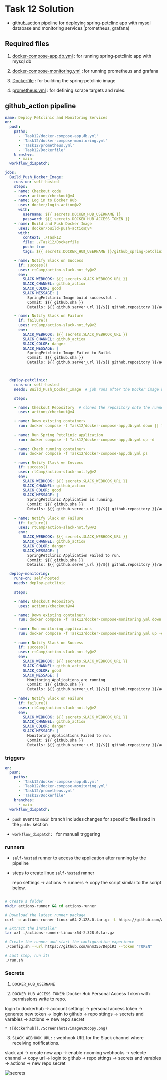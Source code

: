 # Task 12 Solution

* github_action pipeline for deploying spring-petclinc app with mysql database and monitoring services (prometheus, grafana)

## Required files 

1. [docker-compose-app,db.yml](./docker-compose-app,db.yml) : for running spring-petclinic app with mysql db

2. [docker-compose-monitoring.yml](./docker-compose-monitoring.yml) : for running prometheus and grafana

3. [Dockerfile](./Dockerfile) : for building the spring-petclinic image

4. [prometheus.yml](./prometheus.yml) : for defining scrape targets and rules.


## github_action pipeline

```yaml
name: Deploy Petclinic and Monitoring Services
on:
  push: 
    paths:
      - 'Task12/docker-compose-app,db.yml'
      - 'Task12/docker-compose-monitoring.yml'
      - 'Task12/prometheus.yml'
      - 'Task12/Dockerfile'
    branches:
      - main  
  workflow_dispatch:  

jobs:
  Build_Push_Docker_Image:
    runs-on: self-hosted 
    steps:
    - name: Checkout code
      uses: actions/checkout@v4
    - name: Log in to Docker Hub
      uses: docker/login-action@v2
      with:
        username: ${{ secrets.DOCKER_HUB_USERNAME }}
        password: ${{ secrets.DOCKER_HUB_ACCESS_TOKEN }}
    - name: Build and Push Docker Image
      uses: docker/build-push-action@v4
      with:
        context: ./Task12
        file: ./Task12/Dockerfile
        push: true
        tags: ${{ secrets.DOCKER_HUB_USERNAME }}/github_spring-petclinic:${{ github.sha }}

    - name: Notify Slack on Success
      if: success()
      uses: rtCamp/action-slack-notify@v2
      env:
        SLACK_WEBHOOK: ${{ secrets.SLACK_WEBHOOK_URL }}
        SLACK_CHANNEL: github_action
        SLACK_COLOR: good
        SLACK_MESSAGE: |
          SpringPetclinic Image build successful .
          Commit: ${{ github.sha }}
          Details: ${{ github.server_url }}/${{ github.repository }}/actions/runs/${{ github.run_id }}
        
    - name: Notify Slack on Failure
      if: failure() 
      uses: rtCamp/action-slack-notify@v2
      env:
        SLACK_WEBHOOK: ${{ secrets.SLACK_WEBHOOK_URL }}
        SLACK_CHANNEL: github_action
        SLACK_COLOR: danger
        SLACK_MESSAGE: |
          SpringPetclinic Image Failed to Build.
          Commit: ${{ github.sha }}
          Details: ${{ github.server_url }}/${{ github.repository }}/actions/runs/${{ github.run_id }}



  deploy-petclinic:
    runs-on: self-hosted
    needs: Build_Push_Docker_Image  # job runs after the Docker image has been built and pushed to docker hub.

    steps:

    - name: Checkout Repository  # Clones the repository onto the runner.
      uses: actions/checkout@v4

    - name: Down existing containers
      run: docker compose -f Task12/docker-compose-app,db.yml down || true
        
    - name: Run Spring Petclinic application
      run: docker compose -f Task12/docker-compose-app,db.yml up -d
        
    - name: Check running containers
      run: docker compose -f Task12/docker-compose-app,db.yml ps
        
    - name: Notify Slack on Success
      if: success()
      uses: rtCamp/action-slack-notify@v2
      env:
        SLACK_WEBHOOK: ${{ secrets.SLACK_WEBHOOK_URL }}
        SLACK_CHANNEL: github_action
        SLACK_COLOR: good
        SLACK_MESSAGE: |
          SpringPetclinic Application is running.
          Commit: ${{ github.sha }}
          Details: ${{ github.server_url }}/${{ github.repository }}/actions/runs/${{ github.run_id }}
        
    - name: Notify Slack on Failure
      if: failure() 
      uses: rtCamp/action-slack-notify@v2
      env:
        SLACK_WEBHOOK: ${{ secrets.SLACK_WEBHOOK_URL }}
        SLACK_CHANNEL: github_action
        SLACK_COLOR: danger
        SLACK_MESSAGE: |
          SpringPetclinic Application Failed to run.
          Commit: ${{ github.sha }}
          Details: ${{ github.server_url }}/${{ github.repository }}/actions/runs/${{ github.run_id }}

  deploy-monitoring:
    runs-on: self-hosted
    needs: deploy-petclinic
    
    steps:

    - name: Checkout Repository
      uses: actions/checkout@v4
  
    - name: Down existing containers
      run: docker compose -f Task12/docker-compose-monitoring.yml down || true
        
    - name: Run monitoring applications
      run: docker compose -f Task12/docker-compose-monitoring.yml up -d
        
    - name: Notify Slack on Success
      if: success()
      uses: rtCamp/action-slack-notify@v2
      env:
        SLACK_WEBHOOK: ${{ secrets.SLACK_WEBHOOK_URL }}
        SLACK_CHANNEL: github_action
        SLACK_COLOR: good
        SLACK_MESSAGE: |
          Monitoring Applications are running 
          Commit: ${{ github.sha }}
          Details: ${{ github.server_url }}/${{ github.repository }}/actions/runs/${{ github.run_id }}
        
    - name: Notify Slack on Failure
      if: failure()
      uses: rtCamp/action-slack-notify@v2
      env:
        SLACK_WEBHOOK: ${{ secrets.SLACK_WEBHOOK_URL }}
        SLACK_CHANNEL: github_action
        SLACK_COLOR: danger
        SLACK_MESSAGE: |
          Monitoring Applications Failed to run.
          Commit: ${{ github.sha }}
          Details: ${{ github.server_url }}/${{ github.repository }}/actions/runs/${{ github.run_id }}

```


### triggers

```yaml
on:
  push:  
    paths:
      - 'Task12/docker-compose-app,db.yml'
      - 'Task12/docker-compose-monitoring.yml'
      - 'Task12/prometheus.yml'
      - 'Task12/Dockerfile'
    branches:
      - main  
  workflow_dispatch:  
```
* `push` event to `main` branch includes changes for specefic files listed in the `paths` section


* `workflow_dispatch: ` for manuall triggering

### runners

* `self-hosted` runner to access the application after running by the pipeline

* steps to create linux `self-hosted` runner

    repo settings -> actions -> runners -> copy the script similar to the script below.

```bash

# Create a folder
mkdir actions-runner && cd actions-runner

# Download the latest runner package
curl -o actions-runner-linux-x64-2.328.0.tar.gz -L https://github.com/actions/runner/releases/download/v2.328.0/actions-runner-linux-x64-2.328.0.tar.gz

# Extract the installer
tar xzf ./actions-runner-linux-x64-2.328.0.tar.gz

# Create the runner and start the configuration experience
./config.sh --url https://github.com/mhm355/DepiR3 --token "TOKEN"

# Last step, run it!
./run.sh

```

### Secrets

1. `DOCKER_HUB_USERNAME`

2. `DOCKER_HUB_ACCESS_TOKEN`: Docker Hub Personal Access Token with permissions write to repo.

login to dockerhub -> account settings -> personal access token -> generate new token -> login to github -> repo sttings -> secrets and varables -> actions -> new repo secret

    * ![dockerhub](./Screenshots/image%20copy.png)


3. `SLACK_WEBHOOK_URL:` : webhook URL for the Slack channel where receiving notifications.

slack api -> create new app -> enable incoming webhooks -> selecte channel -> copy url -> login to github -> repo sttings -> secrets and varables -> actions -> new repo secret

![secrets](./Screenshots/image.png)



    